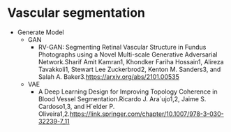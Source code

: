 # Vascular segmentation
* Generate Model
  * GAN
     * RV-GAN: Segmenting Retinal Vascular Structure in Fundus Photographs using a Novel Multi-scale Generative Adversarial Network.Sharif Amit Kamran1, Khondker Fariha Hossain1, Alireza Tavakkoli1, Stewart    Lee Zuckerbrod2, Kenton M. Sanders3, and Salah A. Baker3.https://arxiv.org/abs/2101.00535
  * VAE
     * A Deep Learning Design for Improving Topology Coherence in Blood Vessel Segmentation.Ricardo J. Ara´ujo1,2, Jaime S. Cardoso1,3, and H´elder P. Oliveira1,2.https://link.springer.com/chapter/10.1007/978-3-030-32239-7_11
